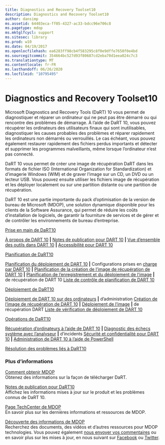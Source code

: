 ```yaml
---
title: Diagnostics and Recovery Toolset10
description: Diagnostics and Recovery Toolset10
author: dansimp
ms.assetid: 64403eca-ff05-4327-ac33-bdcc96e706c8
ms.pagetype: mdop
ms.mktglfcycl: support
ms.sitesec: library
ms.prod: w10
ms.date: 04/19/2017
ms.openlocfilehash: ea6283ff98cb4f583295c8f0e9dffe7650f0e4bd
ms.sourcegitcommit: 354664bc527d93f80687cd2eba70d1eea024c7c3
ms.translationtype: MT
ms.contentlocale: fr-FR
ms.lasthandoff: 06/26/2020
ms.locfileid: "10795495"
---
```

# Diagnostics and Recovery Toolset10


Microsoft Diagnostics and Recovery Tools (DaRT) 10 vous permet de diagnostiquer et réparer un ordinateur qui ne peut pas être démarré ou qui rencontre des problèmes de démarrage. À l’aide de DaRT 10, vous pouvez récupérer les ordinateurs des utilisateurs finaux qui sont inutilisables, diagnostiquer les causes probables des problèmes et réparer rapidement les ordinateurs non démarrés ou verrouillés. Le cas échéant, vous pouvez également restaurer rapidement des fichiers perdus importants et détecter et supprimer les programmes malveillants, même lorsque l’ordinateur n’est pas connecté.

DaRT 10 vous permet de créer une image de récupération DaRT dans les formats de fichier ISO (International Organization for Standardization) et d’imagerie Windows (WIM) et de graver l’image sur un CD, un DVD ou un lecteur USB. Vous pouvez ensuite utiliser les fichiers image de récupération et les déployer localement ou sur une partition distante ou une partition de récupération.

DaRT 10 est une partie importante du pack d’optimisation de la version de bureau de Microsoft (MDOP), une solution dynamique disponible pour les clients de la Software Assurance, qui permet de réduire les coûts d’installation de logiciels, de garantir la fourniture de services et de gérer et de contrôler les environnements de bureau d’entreprise.

<a href="" id="getting-started-with-dart-10"></a>[Prise en main de DaRT10](getting-started-with-dart-10.md)  

[À propos de DART 10](about-dart-10.md) **|** [Notes de publication pour DART 10](release-notes-for-dart-10.md) **|** [Vue d’ensemble des outils dans DART 10](overview-of-the-tools-in-dart-10.md) **|** [Accessibilité pour DART 10](accessibility-for-dart-10.md)

<a href="" id="planning-for-dart-10"></a>[Planification de DaRT10](planning-for-dart-10.md)  

[Planification du déploiement de DART 10](planning-to-deploy-dart-10.md) **|** Configurations prises en [charge par DART 10](dart-10-supported-configurations.md) **|** [Planification de la création de l’image de récupération de DART 10](planning-to-create-the-dart-10-recovery-image.md) **|** [Planification de l’enregistrement et du déploiement de l’image](planning-how-to-save-and-deploy-the-dart-10-recovery-image.md) **|** de récupération de DART 10 [Liste de contrôle de planification de DART 10](dart-10-planning-checklist.md)

<a href="" id="deploying-dart-10"></a>[Déploiement de DaRT10](deploying-dart-10.md)  

[Déploiement de DART 10 sur des ordinateurs](deploying-dart-10-to-administrator-computers.md) **|** d’administration [Création de l’image de récupération de DART 10](creating-the-dart-10-recovery-image.md) **|** [Déploiement de l’image](deploying-the-dart-recovery-image-dart-10.md) **|** de récupération DART [Liste de vérification de déploiement de DART 10](dart-10-deployment-checklist.md)

<a href="" id="operations-for-dart-10"></a>[Opérations de DaRT10](operations-for-dart-10.md)  

[Récupération d’ordinateurs à l’aide de DART 10](recovering-computers-using-dart-10.md) **|** [Diagnostic des échecs système avec l’analyseur](diagnosing-system-failures-with-crash-analyzer-dart-10.md) **|** d’incidents [Sécurité et confidentialité pour DART 10](security-and-privacy-for-dart-10.md) **|** [Administration de DART 10 à l’aide de PowerShell](administering-dart-10-using-powershell.md)

<a href="" id="troubleshooting-dart-10"></a>[Résolution des problèmes liés à DaRT10](troubleshooting-dart-10.md)  

### Plus d’informations

<a href="" id="how-do-i-get-mdop"></a>[Comment obtenir MDOP](https://go.microsoft.com/fwlink/?LinkId=322049)  
Obtenez des informations sur la façon de télécharger DaRT.

<a href="" id="release-notes-for-dart-10"></a>[Notes de publication pour DaRT10](release-notes-for-dart-10.md)  
Affichez les informations mises à jour sur le produit et les problèmes connus de DaRT 10.

<a href="" id="mdop-techcenter-page"></a>[Page TechCenter de MDOP](https://go.microsoft.com/fwlink/p/?LinkId=225286)  
En savoir plus sur les dernières informations et ressources de MDOP.

<a href="" id="mdop-information-experience"></a>[Découverte des informations de MDOP](https://go.microsoft.com/fwlink/p/?LinkId=236032)  
Recherchez des documents, des vidéos et d’autres ressources pour MDOP technologies. Vous pouvez également [nous envoyer vos commentaires](mailto:MDOPDocs@microsoft.com) ou en savoir plus sur les mises à jour, en nous suivant sur [Facebook](https://go.microsoft.com/fwlink/p/?LinkId=242445) ou [Twitter](https://go.microsoft.com/fwlink/p/?LinkId=242447).

 

 





